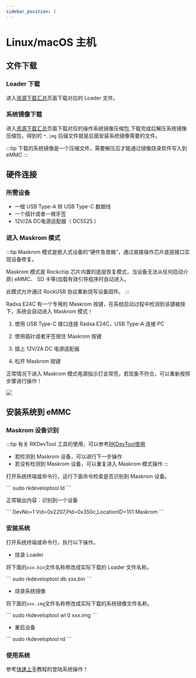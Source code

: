 ```yaml
---
sidebar_position: 2
---
```


# Linux/macOS 主机

## 文件下载

### Loader 下载

进入[资源下载汇总](../../../download)页面下载对应的 Loader 文件。

### 系统镜像下载

进入[资源下载汇总](../../../download)页面下载对应的操作系统镜像压缩包,下载完成后解压系统镜像压缩包，得到的 `*.img` 后缀文件就是后面安装系统镜像需要的文件。

:::tip
下载的系统镜像是一个压缩文件，需要解压后才能通过镜像烧录软件写入到 eMMC
:::

## 硬件连接

### 所需设备

- 一根 USB Type-A 转 USB Type-C 数据线
- 一个插针或者一根牙签
- 12V/2A DC电源适配器（ DC5525 ）

### 进入 Maskrom 模式

:::tip
Maskrom 模式是嵌入式设备的“硬件急救箱”，通过直接操作芯片底层接口实现设备修复。

Maskrom 模式是 Rockchip 芯片内置的底层恢复模式，当设备无法从任何启动介质( eMMC、 SD 卡等)加载有效引导程序时自动进入。

此模式允许通过 RockUSB 协议重新烧写设备固件。
:::

Radxa E24C 有一个专用的 Maskrom 按键，在系统启动过程中检测到该键被按下，系统会自动进入 Maskrom 模式！

1. 使用 USB Type-C 接口连接 Radxa E24C，USB Type-A 连接 PC

2. 使用插针或者牙签按住 Maskrom 按键

3. 插上 12V/2A DC 电源适配器

4. 松开 Maskrom 按键

正常情况下进入 Maskrom 模式电源指示灯会常亮，若现象不符合，可以重新按照步骤进行操作！

<div style={{textAlign: 'left'}}>
  <img src="/img/e/e24c/e24c-maskrom.webp" style={{width: '80%', maxWidth: '700'}} />
</div>

## 安装系统到 eMMC

### Maskrom 设备识别

:::tip
有关 RKDevTool 工具的使用，可以参考[RKDevTool使用](./rkdevtool)

- 若检测到 Maskrom 设备，可以进行下一步操作
- 若没有检测到 Maskrom 设备，可以重复进入 Maskrom 模式操作
  :::

打开系统终端或命令行，运行下面命令检查是否识别到 Maskrom 设备。

<NewCodeBlock tip="Linux/macOS-host$" type="host">
```
sudo rkdeveloptool ld
```
</NewCodeBlock>

正常输出内容：识别到一个设备

<NewCodeBlock tip="Linux/macOS-host$" type="host">
```
DevNo=1	Vid=0x2207,Pid=0x350c,LocationID=101	Maskrom
```
</NewCodeBlock>

### 安装系统

打开系统终端或命令行，执行以下操作。

- 烧录 Loader

将下面的`xxx.bin`文件名称修改成实际下载的 Loader 文件名称。

<NewCodeBlock tip="Linux/macOS-host$" type="host">
```
sudo rkdeveloptool db xxx.bin
```
</NewCodeBlock>

- 烧录系统镜像

将下面的`xxx.img`文件名称修改成实际下载的系统镜像文件名称。

<NewCodeBlock tip="Linux/macOS-host$" type="host">
```
sudo rkdeveloptool wl 0 xxx.img
```
</NewCodeBlock>

- 重启设备

<NewCodeBlock tip="Linux/macOS-host$" type="host">
```
sudo rkdeveloptool rd
```
</NewCodeBlock>

### 使用系统

参考[快速上手](../../introduction)教程的登陆系统操作！
